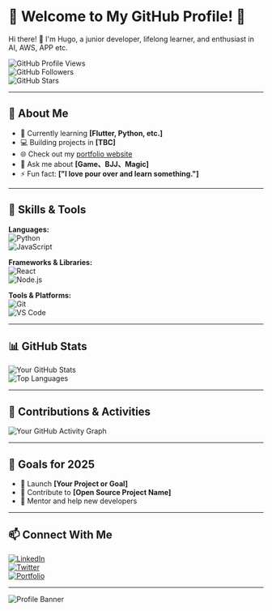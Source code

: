 # 🌟 Welcome to My GitHub Profile! 🌟

Hi there! 👋 I'm Hugo, a junior developer, lifelong learner, and enthusiast in AI, AWS, APP etc.

![GitHub Profile Views](https://komarev.com/ghpvc/?username=YourGitHubUsername&color=brightgreen)  
![GitHub Followers](https://img.shields.io/github/followers/YourGitHubUsername?style=social)  
![GitHub Stars](https://img.shields.io/github/stars/YourGitHubUsername?style=social)  

---

## 🚀 About Me

- 🌱 Currently learning **[Flutter, Python, etc.]**  
- 💻 Building projects in **[TBC]**  
- 🌐 Check out my [portfolio website](TBC)  
- 💬 Ask me about **[Game、BJJ、Magic]**  
- ⚡ Fun fact: **["I love pour over and learn something."]**

---

## 🔧 Skills & Tools

**Languages:**  
![Python](https://img.shields.io/badge/-Python-3776AB?logo=python&logoColor=white&style=flat)  
![JavaScript](https://img.shields.io/badge/-JavaScript-F7DF1E?logo=javascript&logoColor=black&style=flat)

**Frameworks & Libraries:**  
![React](https://img.shields.io/badge/-React-61DAFB?logo=react&logoColor=black&style=flat)  
![Node.js](https://img.shields.io/badge/-Node.js-339933?logo=node.js&logoColor=white&style=flat)

**Tools & Platforms:**  
![Git](https://img.shields.io/badge/-Git-F05032?logo=git&logoColor=white&style=flat)  
![VS Code](https://img.shields.io/badge/-VS%20Code-007ACC?logo=visual-studio-code&logoColor=white&style=flat)

---

## 📊 GitHub Stats

![Your GitHub Stats](https://github-readme-stats.vercel.app/api?username=YourGitHubUsername&show_icons=true&theme=radical)  
![Top Languages](https://github-readme-stats.vercel.app/api/top-langs/?username=YourGitHubUsername&layout=compact&theme=radical)

---

## 🌱 Contributions & Activities

![Your GitHub Activity Graph](https://github-readme-activity-graph.cyclic.app/graph?username=YourGitHubUsername&theme=radical)  

---

## 🎯 Goals for 2025

- 🚀 Launch **[Your Project or Goal]**  
- 📝 Contribute to **[Open Source Project Name]**  
- 🌟 Mentor and help new developers  

---

## 📫 Connect With Me

[![LinkedIn](https://img.shields.io/badge/-LinkedIn-blue?logo=linkedin&logoColor=white&style=flat)](https://www.linkedin.com/in/yourlinkedin/)  
[![Twitter](https://img.shields.io/badge/-Twitter-1DA1F2?logo=twitter&logoColor=white&style=flat)](https://twitter.com/yourtwitter)  
[![Portfolio](https://img.shields.io/badge/-Portfolio-FF5722?logo=firefox&logoColor=white&style=flat)](https://yourwebsite.com)  

---

![Profile Banner]((https://i.imgur.com/P29vLzy.jpeg))
